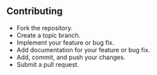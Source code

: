 ## Contributing

- Fork the repository.
- Create a topic branch.
- Implement your feature or bug fix.
- Add documentation for your feature or bug fix.
- Add, commit, and push your changes.
- Submit a pull request.

